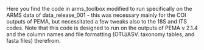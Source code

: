 Here you find the code in arms_toolbox modified to run specifically on the ARMS data of data_release_001 - this was necessary mainly for the COI outputs of PEMA, but necessitated a few tweaks also to the 18S and ITS codes. 
Note that this code is designed to run on the outputs of PEMA v 2.1.4 and the column names and file formatting (OTU/ASV. taxonomy tables, and fasta files) therefrom.

